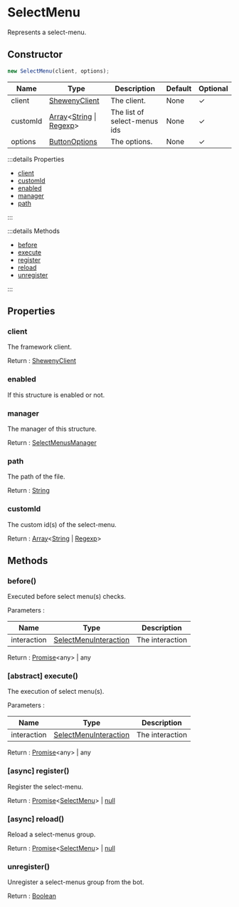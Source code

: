 # SelectMenu

Represents a select-menu.

## Constructor

```js
new SelectMenu(client, options);
```

| Name     | Type                                                                                                                                                                                                                                                                                   | Description                  | Default | Optional |
| -------- | -------------------------------------------------------------------------------------------------------------------------------------------------------------------------------------------------------------------------------------------------------------------------------------- | ---------------------------- | ------- | -------- |
| client   | [ShewenyClient](./ShewenyClient.md)                                                                                                                                                                                                                                                    | The client.                  | None    | ✓        |
| customId | [Array](https://developer.mozilla.org/docs/Web/JavaScript/Reference/Global_Objects/Array)\<[String](https://developer.mozilla.org/docs/Web/JavaScript/Reference/Global_Objects/String) \| [Regexp](https://developer.mozilla.org/docs/Web/JavaScript/Reference/Global_Objects/Regexp)> | The list of select-menus ids | None    | ✓        |
| options  | [ButtonOptions](../typedef/SelectMenuOptions.md)                                                                                                                                                                                                                                       | The options.                 | None    | ✓        |

:::details Properties

- [client](#client)
- [customId](#customid)
- [enabled](#enabled)
- [manager](#manager)
- [path](#path)

:::

:::details Methods

- [before](#before)
- [execute](#abstract-execute)
- [register](#async-register)
- [reload](#async-reload)
- [unregister](#unregister)

:::

## Properties

### client

The framework client.

Return : [ShewenyClient](../client/ShewenyClient.md)

### enabled

If this structure is enabled or not.

### manager

The manager of this structure.

Return : [SelectMenusManager](../managers/SelectMenusManager.md)

### path

The path of the file.

Return : [String](https://developer.mozilla.org/en-US/docs/Web/JavaScript/Reference/Global_Objects/String)

### customId

The custom id(s) of the select-menu.

Return : [Array](https://developer.mozilla.org/docs/Web/JavaScript/Reference/Global_Objects/Array)\<[String](https://developer.mozilla.org/docs/Web/JavaScript/Reference/Global_Objects/String) | [Regexp](https://developer.mozilla.org/docs/Web/JavaScript/Reference/Global_Objects/Regexp)>

## Methods

### before()

Executed before select menu(s) checks.

Parameters :

| Name        | Type                                                                                           | Description     |
| ----------- | ---------------------------------------------------------------------------------------------- | --------------- |
| interaction | [SelectMenuInteraction](https://discord.js.org/#/docs/main/stable/class/SelectMenuInteraction) | The interaction |

Return : [Promise](https://developer.mozilla.org/docs/Web/JavaScript/Reference/Global_Objects/Promise)\<any> | any

### [abstract] execute()

The execution of select menu(s).

Parameters :

| Name        | Type                                                                                           | Description     |
| ----------- | ---------------------------------------------------------------------------------------------- | --------------- |
| interaction | [SelectMenuInteraction](https://discord.js.org/#/docs/main/stable/class/SelectMenuInteraction) | The interaction |

Return : [Promise](https://developer.mozilla.org/docs/Web/JavaScript/Reference/Global_Objects/Promise)\<any> | any

### [async] register()

Register the select-menu.

Return : [Promise](https://developer.mozilla.org/docs/Web/JavaScript/Reference/Global_Objects/Promise)\<[SelectMenu](./SelectMenu.md)> | [null](https://developer.mozilla.org/docs/Web/JavaScript/Reference/Global_Objects/Null)

### [async] reload()

Reload a select-menus group.

Return : [Promise](https://developer.mozilla.org/docs/Web/JavaScript/Reference/Global_Objects/Promise)\<[SelectMenu](./SelectMenu.md)> | [null](https://developer.mozilla.org/docs/Web/JavaScript/Reference/Global_Objects/Null)

### unregister()

Unregister a select-menus group from the bot.

Return : [Boolean](https://developer.mozilla.org/docs/Web/JavaScript/Reference/Global_Objects/Boolean)
